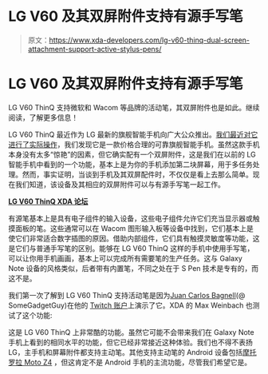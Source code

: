# LG V60 及其双屏附件支持有源手写笔

> 原文：<https://www.xda-developers.com/lg-v60-thinq-dual-screen-attachment-support-active-stylus-pens/>

# LG V60 及其双屏附件支持有源手写笔

LG V60 ThinQ 支持微软和 Wacom 等品牌的活动笔，其双屏附件也是如此。继续阅读，了解更多信息！

LG V60 ThinQ 最近作为 LG 最新的旗舰智能手机向广大公众推出。[我们最近对它进行了实际操作](https://www.xda-developers.com/lg-v60-first-impressions/)，我们发现它是一款价格合理的可靠旗舰智能手机。虽然这款手机本身没有太多“惊艳”的因素，但它确实配有一个双屏附件，这是我们在以前的 LG 智能手机中看到的一个功能，基本上是为你的手机添加第二块屏幕，用于多任务处理。然而，事实证明，当谈到手机及其双屏配件时，不仅仅是看上去那么简单。现在我们知道，该设备及其相应的双屏附件可以与有源手写笔一起工作。

**[LG V60 ThinQ XDA 论坛](https://forum.xda-developers.com/lg-v60-thinq)**

有源笔基本上是具有电子组件的输入设备，这些电子组件允许它们充当显示器或触摸面板的笔。这些通常可以在 Wacom 图形输入板等设备中找到，它们基本上是使它们非常适合数字插图的原因。借助内部组件，它们具有触摸灵敏度等功能，这是它们与普通手写笔的区别。能够在 LG V60 ThinQ 这样的手机中使用手写笔，可以让你用手机画画，基本上可以完成所有需要笔的生产任务。这与 Galaxy Note 设备的风格类似，后者带有内置笔，不同之处在于 S Pen 技术是专有的，而这不是。

我们第一次了解到 LG V60 ThinQ 支持活动笔是因为[Juan Carlos Bagnell](https://mobile.twitter.com/SomeGadgetGuy/status/1243696850017779715)(@ SomeGadgetGuy)在他的 [Twitch 账户](https://www.twitch.tv/videos/577051798)上演示了它。XDA 的 Max Weinbach 也测试了这个功能:

这是 LG V60 ThinQ 上非常酷的功能。虽然它可能不会带来我们在 Galaxy Note 手机上看到的相同水平的功能，但它已经非常接近这种体验。我们也不得不表扬 LG，主手机和屏幕附件都支持主动笔。其他支持主动笔的 Android 设备包括[摩托罗拉 Moto Z4](https://www.xda-developers.com/moto-z4-stylus-support-microsoft-surface-pen/) ，但这肯定不是 Android 手机的主流功能，尽管我们希望它是。